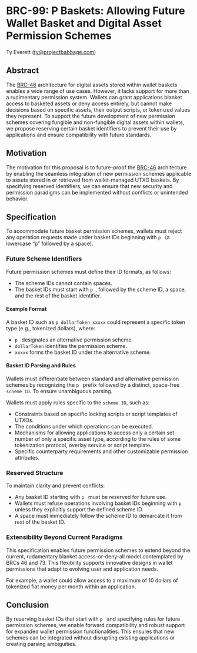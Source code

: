# BRC-99: P Baskets: Allowing Future Wallet Basket and Digital Asset Permission Schemes

Ty Everett (ty@projectbabbage.com)

## Abstract

The [BRC-46](../wallet/0046.md) architecture for digital assets stored within wallet baskets enables a wide range of use cases. However, it lacks support for more than a rudimentary permission system. Wallets can grant applications blanket access to basketed assets or deny access entirely, but cannot make decisions based on specific assets, their output scripts, or tokenized values they represent. To support the future development of new permission schemes covering fungible and non-fungible digital assets within wallets, we propose reserving certain basket identifiers to prevent their use by applications and ensure compatibility with future standards.

## Motivation

The motivation for this proposal is to future-proof the [BRC-46](../wallet/0046.md) architecture by enabling the seamless integration of new permission schemes applicable to assets stored in or retrieved from wallet-managed UTXO baskets. By specifying reserved identifiers, we can ensure that new security and permission paradigms can be implemented without conflicts or unintended behavior.

## Specification

To accommodate future basket permission schemes, wallets must reject any operation requests made under basket IDs beginning with `p ` (a lowercase “p” followed by a space).

### Future Scheme Identifiers

Future permission schemes must define their ID formats, as follows:

- The scheme IDs cannot contain spaces.
- The basket IDs must start with `p `, followed by the scheme ID, a space, and the rest of the basket identifier.

#### Example Format

A basket ID such as `p dollarToken xxxxx` could represent a specific token type (e.g., tokenized dollars), where:

- `p ` designates an alternative permission scheme.
- `dollarToken` identifies the permission scheme.
- `xxxxx` forms the basket ID under the alternative scheme.

#### Basket ID Parsing and Rules

Wallets must differentiate between standard and alternative permission schemes by recognizing the `p ` prefix followed by a distinct, space-free `scheme ID`. To ensure unambiguous parsing.

Wallets must apply rules specific to the `scheme ID`, such as:

- Constraints based on specific locking scripts or script templates of UTXOs.
- The conditions under which operations can be executed.
- Mechanisms for allowing applications to access only a certain set number of only a specific asset type, according to the rules of some tokenization protocol, overlay service or script template.
- Specific counterparty requirements and other customizable permission attributes.

### Reserved Structure

To maintain clarity and prevent conflicts:

- Any basket ID starting with `p ` must be reserved for future use.
- Wallets must refuse operations involving basket IDs beginning with `p ` unless they explicitly support the defined scheme ID.
- A space must immediately follow the scheme ID to demarcate it from rest of the basket ID.

### Extensibility Beyond Current Paradigms

This specification enables future permission schemes to extend beyond the current, rudamentary blanket access-or-deny-all model contemplated by BRCs 46 and 73. This flexibility supports innovative designs in wallet permissions that adapt to evolving user and application needs.

For example, a wallet could allow access to a maximum of 10 dollars of tokenized fiat money per month within an application.

## Conclusion

By reserving basket IDs that start with `p ` and specifying rules for future permission schemes, we enable forward compatibility and robust support for expanded wallet permission functionalities. This ensures that new schemes can be integrated without disrupting existing applications or creating parsing ambiguities.
